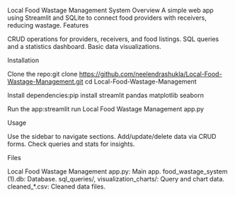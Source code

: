 Local Food Wastage Management System
Overview
A simple web app using Streamlit and SQLite to connect food providers with receivers, reducing wastage.
Features

CRUD operations for providers, receivers, and food listings.
SQL queries and a statistics dashboard.
Basic data visualizations.

Installation

Clone the repo:git clone https://github.com/neelendrashukla/Local-Food-Wastage-Management.git
cd Local-Food-Wastage-Management


Install dependencies:pip install streamlit pandas matplotlib seaborn


Run the app:streamlit run Local Food Wastage Management app.py



Usage

Use the sidebar to navigate sections.
Add/update/delete data via CRUD forms.
Check queries and stats for insights.

Files

Local Food Wastage Management app.py: Main app.
food_wastage_system (1).db: Database.
sql_queries/, visualization_charts/: Query and chart data.
cleaned_*.csv: Cleaned data files.


